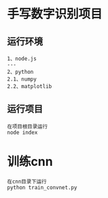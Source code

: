# 手写数字识别项目

## 运行环境
```
1、node.js
---
2、python
2.1、numpy
2.2、matplotlib
```

## 运行项目
```
在项目根目录运行
node index
```

# 训练cnn
```
在cnn目录下运行
python train_convnet.py
```